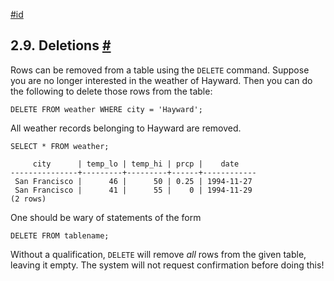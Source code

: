 [#id](#TUTORIAL-DELETE)

## 2.9. Deletions [#](#TUTORIAL-DELETE)



Rows can be removed from a table using the `DELETE` command. Suppose you are no longer interested in the weather of Hayward. Then you can do the following to delete those rows from the table:

```
DELETE FROM weather WHERE city = 'Hayward';
```

All weather records belonging to Hayward are removed.

```
SELECT * FROM weather;
```

```
     city      | temp_lo | temp_hi | prcp |    date
---------------+---------+---------+------+------------
 San Francisco |      46 |      50 | 0.25 | 1994-11-27
 San Francisco |      41 |      55 |    0 | 1994-11-29
(2 rows)
```

One should be wary of statements of the form

```
DELETE FROM tablename;
```

Without a qualification, `DELETE` will remove *all* rows from the given table, leaving it empty. The system will not request confirmation before doing this!